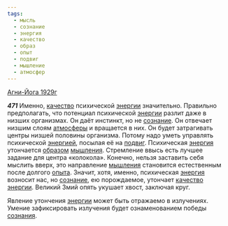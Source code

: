 ```yaml
---
tags:
  - мысль
  - сознание
  - энергия
  - качество
  - образ
  - опыт
  - подвиг
  - мышление
  - атмосфер
---
```


[Агни-Йога 1929г](https://127.0.0.1:4002/agni/1929)

___471___
Именно, [качество](../../../tags/#качество) психической [энергии](../../../tags/#[энергия](../../../tags/#энергия)) значительно. Правильно предполагать, что потенциал психической [энергии](../../../tags/#[энергия](../../../tags/#энергия)) разлит даже в низших организмах. Он даёт инстинкт, но не [сознание](../../../tags/#сознание). Он отвечает низшим слоям [атмосферы](../../../tags/#атмосфер) и вращается в них. Он будет затрагивать центры низшей половины организма. Потому надо уметь управлять психической [энергией](../../../tags/#[энергия](../../../tags/#энергия)), посылая её на [подвиг](../../../tags/#подвиг). Психическая [энергия](../../../tags/#энергия) утончается [образом](../../../tags/#образ) [мышления](../../../tags/#мышление). Стремление ввысь есть лучшее задание для центра «колокола». Конечно, нельзя заставить себя мыслить вверх, это направление [мышления](../../../tags/#мышление) становится естественным после долгого [опыта](../../../tags/#опыт). Значит, хотя, именно, психическая [энергия](../../../tags/#энергия) возносит нас, но [сознание](../../../tags/#сознание), ею порождаемое, утончает [качество](../../../tags/#качество) [энергии](../../../tags/#[энергия](../../../tags/#энергия)). Великий Змий опять укушает хвост, заключая круг.   

Явление утончения [энергии](../../../tags/#[энергия](../../../tags/#энергия)) может быть отражаемо в излучениях. Умение зафиксировать излучения будет ознаменованием победы [сознания](../../../tags/#сознание).